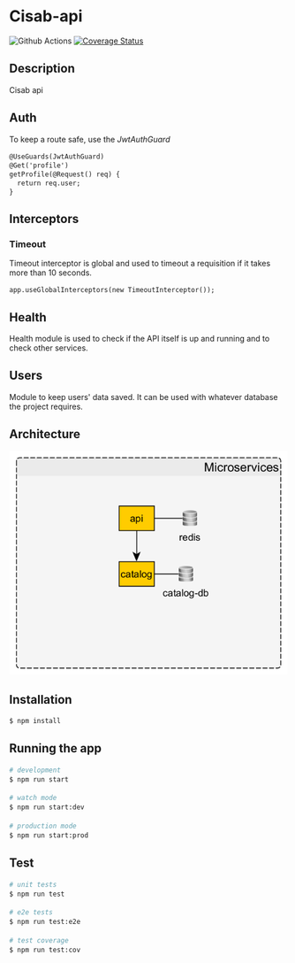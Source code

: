 # Cisab-api

<a></a><img src="https://img.shields.io/github/workflow/status/poliedros/cisab-api/build%20images" alt="Github Actions" /></a>
<a>[![Coverage Status](https://coveralls.io/repos/github/poliedros/cisab-api/badge.svg?branch=main)](https://coveralls.io/github/poliedros/cisab-api?branch=main)</a>

## Description

Cisab api

## Auth

To keep a route safe, use the _JwtAuthGuard_

```
@UseGuards(JwtAuthGuard)
@Get('profile')
getProfile(@Request() req) {
  return req.user;
}
```

## Interceptors

### Timeout

Timeout interceptor is global and used to timeout a requisition if it takes more than 10 seconds.

```
app.useGlobalInterceptors(new TimeoutInterceptor());
```

## Health

Health module is used to check if the API itself is up and running and to check other services.

## Users

Module to keep users' data saved. It can be used with whatever database the project requires.

## Architecture

![Solution architecture](/docs/assets/architecture.png 'Solution architecture')

## Installation

```bash
$ npm install
```

## Running the app

```bash
# development
$ npm run start

# watch mode
$ npm run start:dev

# production mode
$ npm run start:prod
```

## Test

```bash
# unit tests
$ npm run test

# e2e tests
$ npm run test:e2e

# test coverage
$ npm run test:cov
```
